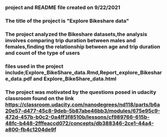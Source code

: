 
### project and README file created on  9/22/2021


### The title of the project is "Explore Bikeshare data"


### The project analyzed the Bikeshare datasets,the analysis involves comparing trip duration between males and females,finding the relationship between age and trip duration and count of the type of users


### files used in the project include;Explore_BikeShare_data.Rmd,Report_explore_Bikeshare_data.pdf and Explore_BikeShare_data.html

### The project was motivated by the questions posed in udacity classroom found on the link https://classroom.udacity.com/nanodegrees/nd118/parts/b6a20e57-d477-45c8-9deb-5b87abe46bb3/modules/675e95c9-472d-457b-b0c2-0a4ff3f8510b/lessons/cf989766-615b-48fc-b448-2fffeaccd072/concepts/db388346-2ce1-44a4-a800-fb4c1204de9f


